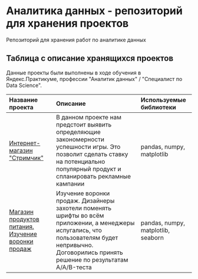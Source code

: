 # Аналитика данных - репозиторий для хранения проектов 
Репозиторий для хранения работ по аналитике данных 

## Таблица с описание хранящихся проектов

Данные проекты были выполнены в ходе обучения в Яндекс.Практикуме, профессии "Аналитик данных" / "Специалист по Data Science".

| Название проекта | Описание | Используемые библиотеки | 
| :---------------------- | :---------------------- | :---------------------- |
| [Интернет-магазин "Стримчик"](Анализ_популярности_товаров_Стримчик) |В данном проекте нам предстоит выявить определяющие закономерности успешности игры. Это позволит сделать ставку на потенциально популярный продукт и спланировать рекламные кампании| pandas, numpy, matplotlib |
| [Магазин продуктов питания. Изучение воронки продаж]()| Изучение воронки продаж. Дизайнеры захотели поменять шрифты во всём приложении, а менеджеры испугались, что пользователям будет непривычно. Договорились принять решение по результатам A/A/B-теста| pandas, numpy, matplotlib, seaborn|
